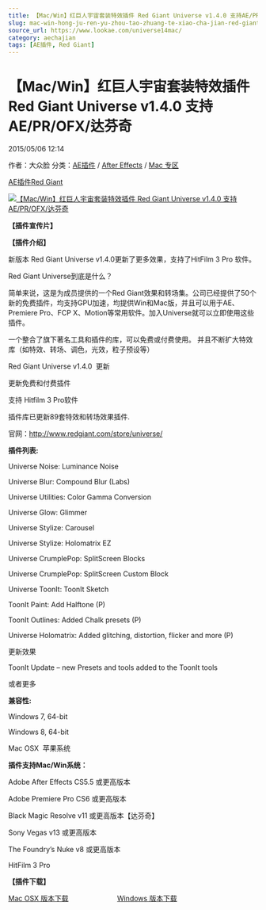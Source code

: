 ```yaml
---
title: 【Mac/Win】红巨人宇宙套装特效插件 Red Giant Universe v1.4.0 支持AE/PR/OFX/达芬奇
slug: mac-win-hong-ju-ren-yu-zhou-tao-zhuang-te-xiao-cha-jian-red-giant-universe-v1-4-0-zhi-chi-ae-pr-ofx-da-fen-qi
source_url: https://www.lookae.com/universe14mac/
category: aechajian
tags: [AE插件, Red Giant]
---
```

# 【Mac/Win】红巨人宇宙套装特效插件 Red Giant Universe v1.4.0 支持AE/PR/OFX/达芬奇

2015/05/06 12:14

作者：大众脸
分类：[AE插件](https://www.lookae.com/after-effects/aechajian/) / [After Effects](https://www.lookae.com/after-effects/) / [Mac 专区](https://www.lookae.com/mac-osx/)

[AE插件](https://www.lookae.com/tag/ae%e6%8f%92%e4%bb%b6/)[Red Giant](https://www.lookae.com/tag/red-giant/)

[![【Mac/Win】红巨人宇宙套装特效插件 Red Giant Universe v1.4.0 支持AE/PR/OFX/达芬奇](https://www.lookae.com/wp-content/uploads/2014/09/Universe.jpg "【Mac/Win】红巨人宇宙套装特效插件 Red Giant Universe v1.4.0 支持AE/PR/OFX/达芬奇-LookAE.com")](https://www.lookae.com/wp-content/uploads/2014/09/Universe.jpg)

**【插件宣传片】**

**【插件介绍】**

新版本 Red Giant Universe v1.4.0更新了更多效果，支持了HitFilm 3 Pro 软件。

Red Giant Universe到底是什么？

简单来说，这是为成员提供的一个Red Giant效果和转场集。公司已经提供了50个新的免费插件，均支持GPU加速，均提供Win和Mac版，并且可以用于AE、Premiere Pro、FCP X、Motion等常用软件。加入Universe就可以立即使用这些插件。

一个整合了旗下著名工具和插件的库，可以免费或付费使用。 并且不断扩大特效库（如特效、转场、调色，光效，粒子预设等）

Red Giant Universe v1.4.0  更新

更新免费和付费插件

支持 Hitfilm 3 Pro软件

插件库已更新89套特效和转场效果插件.

官网：http://www.redgiant.com/store/universe/

**插件列表:**

Universe Noise: Luminance Noise

Universe Blur: Compound Blur (Labs)

Universe Utilities: Color Gamma Conversion

Universe Glow: Glimmer

Universe Stylize: Carousel

Universe Stylize: Holomatrix EZ

Universe CrumplePop: SplitScreen Blocks

Universe CrumplePop: SplitScreen Custom Block

Universe ToonIt: ToonIt Sketch

ToonIt Paint: Add Halftone (P)

ToonIt Outlines: Added Chalk presets (P)

Universe Holomatrix: Added glitching, distortion, flicker and more (P)

更新效果

ToonIt Update – new Presets and tools added to the ToonIt tools

或者更多

**兼容性:**

Windows 7, 64-bit

Windows 8, 64-bit

Mac OSX  苹果系统

**插件支持Mac/Win系统：**

Adobe After Effects CS5.5 或更高版本

Adobe Premiere Pro CS6 或更高版本

Black Magic Resolve v11 或更高版本【达芬奇】

Sony Vegas v13 或更高版本

The Foundry’s Nuke v8 或更高版本

HitFilm 3 Pro

**【插件下载】**

[Mac OSX 版本下载](https://www.400gb.com/file/92262558)                         [Windows 版本下载](https://www.400gb.com/file/88686250)
